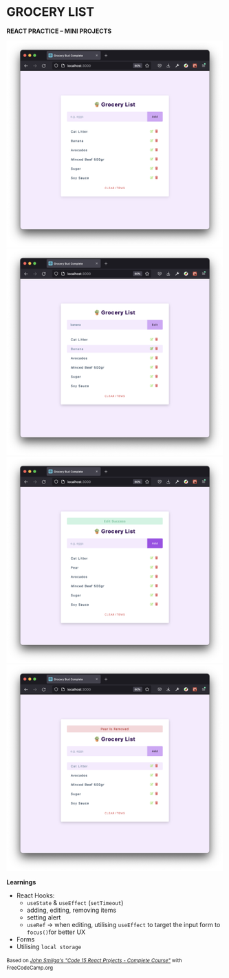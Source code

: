 # GROCERY LIST

**REACT PRACTICE – MINI PROJECTS**

![screenshot](./docs/ss_grocery_01.png)
![screenshot](./docs/ss_grocery_02.png)
![screenshot](./docs/ss_grocery_03.png)
![screenshot](./docs/ss_grocery_04.png)

**Learnings**

- React Hooks:
  - `useState` &  `useEffect` (`setTimeout`)
  - adding, editing, removing items
  - setting alert
  - `useRef` →  when editing, utilising `useEffect` to target the input form to `focus()`for better UX
- Forms
- Utilising `local storage`

<small>Based on [*John Smilga's "Code 15 React Projects - Complete Course"*](https://youtu.be/a_7Z7C_JCyo) with FreeCodeCamp.org</small>

